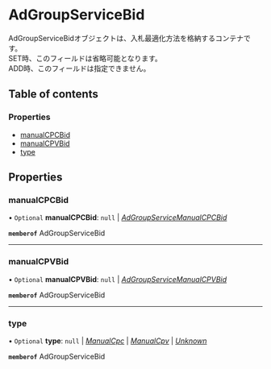 # AdGroupServiceBid


<div lang=\"ja\"> AdGroupServiceBidオブジェクトは、入札最適化方法を格納するコンテナです。<br> SET時、このフィールドは省略可能となります。<br> ADD時、このフィールドは指定できません。 </div> 

## Table of contents

### Properties

- [manualCPCBid](adgroupservicebid.md#manualcpcbid)
- [manualCPVBid](adgroupservicebid.md#manualcpvbid)
- [type](adgroupservicebid.md#type)

## Properties

### manualCPCBid

• `Optional` **manualCPCBid**: ``null`` \| [*AdGroupServiceManualCPCBid*](adgroupservicemanualcpcbid.md)

**`memberof`** AdGroupServiceBid

___

### manualCPVBid

• `Optional` **manualCPVBid**: ``null`` \| [*AdGroupServiceManualCPVBid*](adgroupservicemanualcpvbid.md)

**`memberof`** AdGroupServiceBid

___

### type

• `Optional` **type**: ``null`` \| [*ManualCpc*](./enums/adgroupservicebidtype.md#manualcpc) \| [*ManualCpv*](./enums/adgroupservicebidtype.md#manualcpv) \| [*Unknown*](./enums/adgroupservicebidtype.md#unknown)

**`memberof`** AdGroupServiceBid
